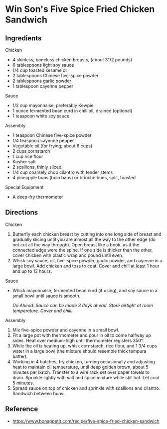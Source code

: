 # Win Son's Five Spice Fried Chicken Sandwich

## Ingredients
Chicken
* 4 skinless, boneless chicken breasts, (about 31/2 pounds)
* 6 tablespoons light soy sauce
* 1/4 cup toasted sesame oil
* 2 tablespoons Chinese five-spice powder
* 2 tablespoons garlic powder
* 1 tablespoon cayenne pepper

Sauce
* 1/2 cup mayonnaise, preferably Kewpie
* 1 ounce fermented bean curd in chili oil, drained (optional)
* 1 teaspoon white soy sauce

Assembly
* 1 teaspoon Chinese five-spice powder
* 1/4 teaspoon cayenne pepper
* Vegetable oil (for frying; about 6 cups)
* 2 cups cornstarch
* 1 cup rice flour
* Kosher salt
* 2 scallions, thinly sliced
* 1/4 cup coarsely chop cilantro with tender stems
* 4 pineapple buns (bolo baos) or brioche buns, split, toasted

Special Equipment
* A deep-fry thermometer

## Directions
Chicken
1. Butterfly each chicken breast by cutting into one long side of breast and gradually slicing until you are almost all the way to the other edge (do not cut all the way through). Open breast like a book, as if the connected edge were the spine. If one side is thicker than the other, cover chicken with plastic wrap and pound until even.
2. Whisk soy sauce, oil, five-spice powder, garlic powder, and cayenne in a large bowl. Add chicken and toss to coat. Cover and chill at least 1 hour and up to 12 hours.

Sauce
* Whisk mayonnaise, fermented bean curd (if using), and soy sauce in a small bowl until sauce is smooth.

    *Do Ahead: Sauce can be made 3 days ahead. Store airtight at room temperature. Cover and chill.*

Assembly
1. Mix five-spice powder and cayenne in a small bowl.
2. Fit a large pot with thermometer and pour in oil to come halfway up sides. Heat over medium-high until thermometer registers 350°.
3. While the oil is heating up, whisk cornstarch, rice flour, and 1 3/4 cups water in a large bowl (the mixture should resemble thick tempura batter).
4. Working in 4 batches, fry chicken, turning occasionally and adjusting heat to maintain oil temperature, until deep golden brown, about 5 minutes per batch. Transfer to a wire rack set over paper towels to drain. Sprinkle lightly with salt and spice mixture while still hot. Let cool 5 minutes.
5. Spread sauce on top of chicken and sprinkle with scallions and cilantro. Sandwich between buns.

## Reference
* https://www.bonappetit.com/recipe/five-spice-fried-chicken-sandwich

